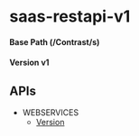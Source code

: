 # saas-restapi-v1
#### Base Path (/Contrast/s)
#### Version v1
## APIs
- WEBSERVICES
  - [Version](<./webservices/Version/README.md>)
